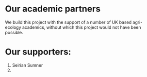 # Our academic partners

We build this project with the support of a number of UK based agri-ecology academics, without which this project would not have been possible.

# Our supporters:

1. Seirian Sumner
2. 
